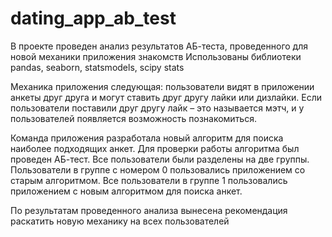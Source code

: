 # dating_app_ab_test
В проекте проведен анализ результатов АБ-теста, проведенного для новой механики приложения знакомств
Использованы библиотеки pandas, seaborn, statsmodels, scipy stats

Механика приложения следующая: пользователи видят в приложении анкеты друг друга и могут ставить друг другу лайки или дизлайки. Если пользователи поставили друг другу лайк – это называется мэтч, и у пользователей появляется возможность познакомиться.

Команда приложения разработала новый алгоритм для поиска наиболее подходящих анкет. Для проверки работы алгоритма был проведен АБ-тест. Все пользователи были разделены на две группы. Пользователи в группе с номером 0 пользовались приложением со старым алгоритмом. Все пользователи в группе 1 пользовались приложением с новым алгоритмом для поиска анкет.

По результатам проведенного анализа вынесена рекомендация раскатить новую механику на всех пользователей